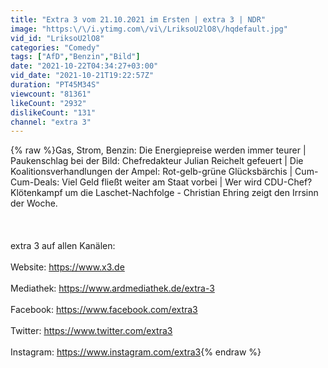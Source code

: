 ```yaml
---
title: "Extra 3 vom 21.10.2021 im Ersten | extra 3 | NDR"
image: "https:\/\/i.ytimg.com\/vi\/LriksoU2lO8\/hqdefault.jpg"
vid_id: "LriksoU2lO8"
categories: "Comedy"
tags: ["AfD","Benzin","Bild"]
date: "2021-10-22T04:34:27+03:00"
vid_date: "2021-10-21T19:22:57Z"
duration: "PT45M34S"
viewcount: "81361"
likeCount: "2932"
dislikeCount: "131"
channel: "extra 3"
---
```

{% raw %}Gas, Strom, Benzin: Die Energiepreise werden immer teurer | Paukenschlag bei der Bild: Chefredakteur Julian Reichelt gefeuert | Die Koalitionsverhandlungen der Ampel: Rot-gelb-grüne Glücksbärchis | Cum-Cum-Deals: Viel Geld fließt weiter am Staat vorbei | Wer wird CDU-Chef? Klötenkampf um die Laschet-Nachfolge - Christian Ehring zeigt den Irrsinn der Woche.<br /><br /><br /><br />extra 3 auf allen Kanälen:<br /><br />Website: <a rel="nofollow" target="blank" href="https://www.x3.de">https://www.x3.de</a><br /><br />Mediathek: <a rel="nofollow" target="blank" href="https://www.ardmediathek.de/extra-3">https://www.ardmediathek.de/extra-3</a><br /><br />Facebook: <a rel="nofollow" target="blank" href="https://www.facebook.com/extra3">https://www.facebook.com/extra3</a><br /><br />Twitter: <a rel="nofollow" target="blank" href="https://www.twitter.com/extra3">https://www.twitter.com/extra3</a><br /><br />Instagram: <a rel="nofollow" target="blank" href="https://www.instagram.com/extra3">https://www.instagram.com/extra3</a>{% endraw %}
